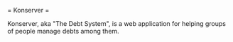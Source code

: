 = Konserver =

Konserver, aka "The Debt System", is a web application for helping groups of people manage debts among them.

